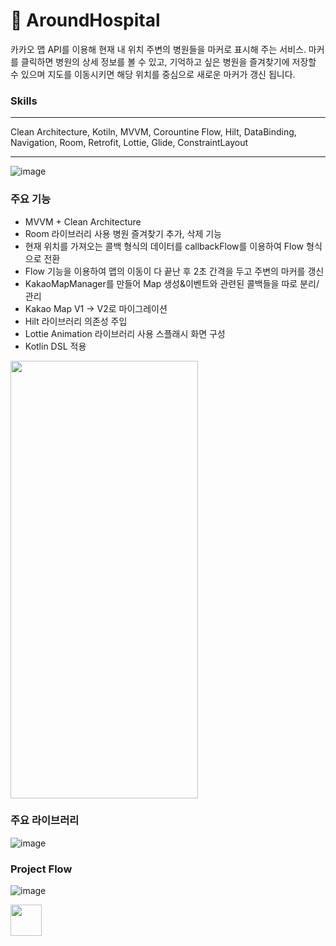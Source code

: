
# 🏥 AroundHospital
카카오 맵 API를 이용해 현재 내 위치 주변의 병원들을 마커로 표시해 주는 서비스. 마커를 클릭하면 병원의 상세 정보를 볼 수 있고, 기억하고 싶은 병원을 즐겨찾기에 저장할 수 있으며 지도를 이동시키면 해당 위치를 중심으로 새로운 마커가 갱신 됩니다.
### Skills
___
Clean Architecture, Kotiln, MVVM, Corountine Flow, Hilt, DataBinding, Navigation, Room, Retrofit, Lottie, Glide, ConstraintLayout
___  
![image](https://github.com/kyungsik-kim92/ObjectDetction/assets/93589990/7679dfe7-151b-466c-b482-23891858c963)
### 주요 기능
- MVVM + Clean Architecture
- Room 라이브러리 사용 병원 즐겨찾기 추가, 삭제 기능
- 현재 위치를 가져오는 콜백 형식의 데이터를 callbackFlow를 이용하여 Flow 형식으로 전환
- Flow 기능을 이용하여 맵의 이동이 다 끝난 후 2초 간격을 두고 주변의 마커를 갱신
- KakaoMapManager를 만들어 Map 생성&이벤트와 관련된 콜백들을 따로 분리/관리
- Kakao Map V1 → V2로 마이그레이션
- Hilt 라이브러리 의존성 주입
- Lottie Animation 라이브러리 사용 스플래시 화면 구성
- Kotlin DSL 적용

<img src="https://github.com/kyungsik-kim92/AroundHospital/assets/93589990/a9380eb1-5048-4797-80dc-022e872df6ad" width="300" height="700"/>


### 주요 라이브러리
![image](https://github.com/kyungsik-kim92/ObjectDetction/assets/93589990/a0e7a2a3-343b-4f1d-86d8-324c0ec58d24)


### Project Flow
![image](https://github.com/kyungsik-kim92/ObjectDetction/assets/93589990/a2ae347b-6140-4305-b9db-48a5750503d4)



<img src="https://url/image.png](https://github.com/kyungsik-kim92/AroundHospital/assets/93589990/a9380eb1-5048-4797-80dc-022e872df6ad)" width="50" height="50"/>
